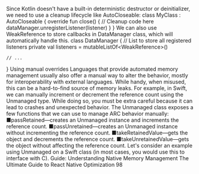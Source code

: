 Since Kotlin doesn't have a built-in deterministic destructor or deinitializer, we need to use 
a cleanup lifecycle like AutoCloseable:
class MyClass : AutoCloseable {
    override fun close() {
        // Cleanup code here
        dataManager.unregisterListener(listener)
    }
}
We can also use WeakReference to store callbacks in DataManager class, which will 
automatically handle this. 
class DataManager {
    // List to store all registered listeners
    private val listeners = 
mutableListOf<WeakReference<DataListener>>()
    
    // ...
}
Using manual overrides
Languages that provide automated memory management usually also offer a manual way to 
alter the behavior, mostly for interoperability with external languages. While handy, when 
misused, this can be a hard-to-find source of memory leaks.
For example, in Swift, we can manually increment or decrement the reference count using the 
Unmanaged type. While doing so, you must be extra careful because it can lead to crashes and 
unexpected behavior. The Unmanaged class exposes a few functions that we can use to manage 
ARC behavior manually: 
 ■passRetained—creates an Unmanaged instance and increments the reference count.
 ■passUnretained—creates an Unmanaged instance without incrementing the reference 
count.
 ■takeRetainedValue—gets the object and decrements the reference count.
 ■takeUnretainedValue—gets the object without affecting the reference count.
Let's consider an example using Unmanaged on a Swift class (in most cases, you would use this 
to interface with C).
Guide: Understanding Native Memory Management
The Ultimate Guide to React Native Optimization
98